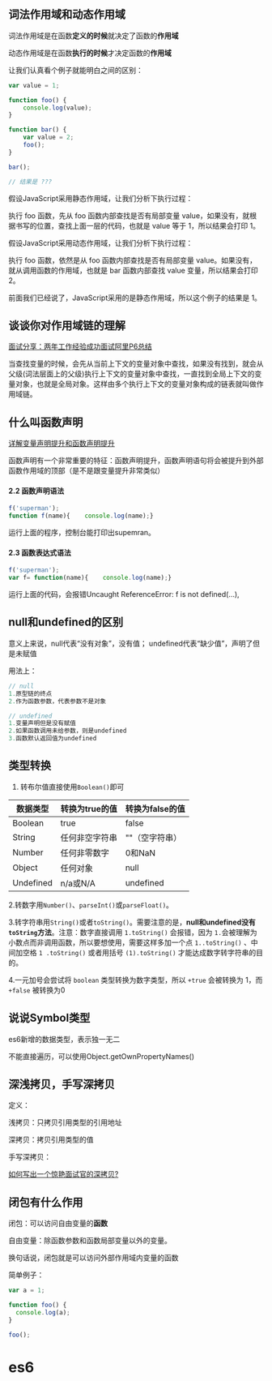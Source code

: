 ## 词法作用域和动态作用域

词法作用域是在函数**定义的时候**就决定了函数的**作用域**

动态作用域是在函数**执行的时候**才决定函数的**作用域**

让我们认真看个例子就能明白之间的区别：

```js
var value = 1;

function foo() {
    console.log(value);
}

function bar() {
    var value = 2;
    foo();
}

bar();

// 结果是 ???
```

假设JavaScript采用静态作用域，让我们分析下执行过程：

执行 foo 函数，先从 foo 函数内部查找是否有局部变量 value，如果没有，就根据书写的位置，查找上面一层的代码，也就是 value 等于 1，所以结果会打印 1。

假设JavaScript采用动态作用域，让我们分析下执行过程：

执行 foo 函数，依然是从 foo 函数内部查找是否有局部变量 value。如果没有，就从调用函数的作用域，也就是 bar 函数内部查找 value 变量，所以结果会打印 2。

前面我们已经说了，JavaScript采用的是静态作用域，所以这个例子的结果是 1。





## 谈谈你对作用域链的理解

[面试分享：两年工作经验成功面试阿里P6总结](https://juejin.cn/post/6844903928442667015#heading-39)



当查找变量的时候，会先从当前上下文的变量对象中查找，如果没有找到，就会从父级(词法层面上的父级)执行上下文的变量对象中查找，一直找到全局上下文的变量对象，也就是全局对象。这样由多个执行上下文的变量对象构成的链表就叫做作用域链。



## 什么叫函数声明

[详解变量声明提升和函数声明提升](https://juejin.cn/post/6844903532856868872)

函数声明有一个非常重要的特征：函数声明提升，函数声明语句将会被提升到外部函数作用域的顶部（是不是跟变量提升非常类似）

#### 2.2 函数声明语法

```js
f('superman');
function f(name){    console.log(name);}
```

运行上面的程序，控制台能打印出supemran。

#### 2.3 函数表达式语法

```js
f('superman');
var f= function(name){    console.log(name);}
```

运行上面的代码，会报错Uncaught ReferenceError: f is not defined(…),



## null和undefined的区别

意义上来说，null代表“没有对象”，没有值； undefined代表“缺少值”，声明了但是未赋值

用法上：

```js
// null
1.原型链的终点
2.作为函数参数，代表参数不是对象

// undefined
1.变量声明但是没有赋值
2.如果函数调用未给参数，则是undefined
3.函数默认返回值为undefined

```

## 类型转换

1. 转布尔值直接使用`Boolean()`即可

| 数据类型  | 转换为true的值 | 转换为false的值 |
| --------- | -------------- | --------------- |
| Boolean   | true           | false           |
| String    | 任何非空字符串 | ""（空字符串）  |
| Number    | 任何非零数字   | 0和NaN          |
| Object    | 任何对象       | null            |
| Undefined | n/a或N/A       | undefined       |

2.转数字用`Number()`、`parseInt()`或`parseFloat()`。

3.转字符串用`String()`或者`toString()`。需要注意的是，**null和undefined没有`toString`方法**。注意：数字直接调用 `1.toString()` 会报错，因为 `1.`会被理解为小数点而非调用函数，所以要想使用，需要这样多加一个点 `1..toString()` 、中间加空格 `1 .toString()` 或者用括号 `(1).toString()` 才能达成数字转字符串的目的。

4.一元加号会尝试将 `boolean` 类型转换为数字类型，所以 `+true` 会被转换为 1，而 `+false` 被转换为0



## 说说Symbol类型

es6新增的数据类型，表示独一无二

不能直接遍历，可以使用Object.getOwnPropertyNames()



## 深浅拷贝，手写深拷贝

定义：

浅拷贝：只拷贝引用类型的引用地址

深拷贝：拷贝引用类型的值

手写深拷贝：

[如何写出一个惊艳面试官的深拷贝?](https://juejin.cn/post/6844903929705136141#heading-2)



## 闭包有什么作用

闭包：可以访问自由变量的**函数**

自由变量：除函数参数和函数局部变量以外的变量。

换句话说，闭包就是可以访问外部作用域内变量的函数

简单例子：

```js
var a = 1;

function foo() {
  console.log(a);
}

foo();
```







# es6

















